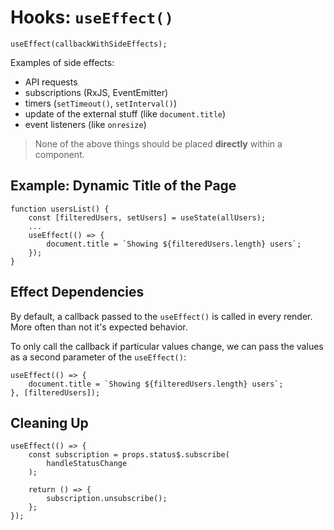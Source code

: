# Hooks: `useEffect()`

```
useEffect(callbackWithSideEffects);
```

Examples of side effects:
* API requests
* subscriptions (RxJS, EventEmitter)
* timers (`setTimeout()`, `setInterval()`)
* update of the external stuff (like `document.title`)
* event listeners (like `onresize`)

> None of the above things should be placed **directly** within a component.

## Example: Dynamic Title of the Page

```
function usersList() {
	const [filteredUsers, setUsers] = useState(allUsers);
	...
	useEffect(() => {
		document.title = `Showing ${filteredUsers.length} users`;
	});
}
```

## Effect Dependencies

By default, a callback passed to the `useEffect()` is called in every render.  
More often than not it's expected behavior.

To only call the callback if particular values change, we can pass the values as a second parameter of the `useEffect()`:

```
useEffect(() => {
	document.title = `Showing ${filteredUsers.length} users`;
}, [filteredUsers]);
```

## Cleaning Up

```
useEffect(() => {
	const subscription = props.status$.subscribe(
		handleStatusChange
	);

	return () => {
		subscription.unsubscribe();
	};
});
```
